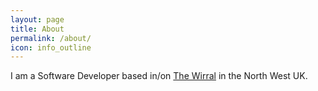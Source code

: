 ```yaml
---
layout: page
title: About
permalink: /about/
icon: info_outline
---
```


I am a Software Developer based in/on [The Wirral](https://en.wikipedia.org/wiki/Wirral_Peninsula) in the North West UK.  
